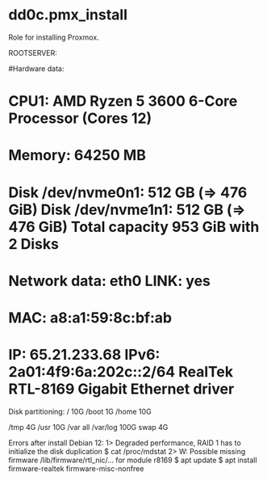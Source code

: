 # dd0c.pmx_install
Role for installing Proxmox.

ROOTSERVER:

#Hardware data:
#  CPU1: AMD Ryzen 5 3600 6-Core Processor (Cores 12)
#  Memory: 64250 MB
#  Disk /dev/nvme0n1: 512 GB (=> 476 GiB) Disk /dev/nvme1n1: 512 GB (=> 476 GiB) Total capacity 953 GiB with 2 Disks
#  Network data: eth0 LINK: yes
#  MAC: a8:a1:59:8c:bf:ab
#  IP: 65.21.233.68 IPv6: 2a01:4f9:6a:202c::2/64 RealTek RTL-8169 Gigabit Ethernet driver

Disk partitioning:
  / 10G
  /boot 1G
  /home 10G


  /tmp 4G
  /usr 10G
  /var all
  /var/log 100G
  swap 4G

Errors after install Debian 12:
  1> Degraded performance, RAID 1 has to initialize the disk duplication
  $ cat /proc/mdstat
  2> W: Possible missing firmware /lib/firmware/rtl_nic/... for module r8169
  $ apt update $ apt install firmware-realtek firmware-misc-nonfree

